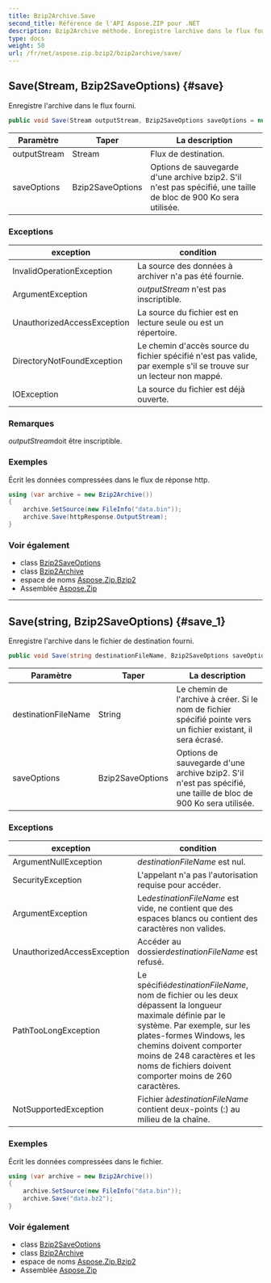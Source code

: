 ```yaml
---
title: Bzip2Archive.Save
second_title: Référence de l'API Aspose.ZIP pour .NET
description: Bzip2Archive méthode. Enregistre larchive dans le flux fourni.
type: docs
weight: 50
url: /fr/net/aspose.zip.bzip2/bzip2archive/save/
---
```

## Save(Stream, Bzip2SaveOptions) {#save}

Enregistre l'archive dans le flux fourni.

```csharp
public void Save(Stream outputStream, Bzip2SaveOptions saveOptions = null)
```

| Paramètre | Taper | La description |
| --- | --- | --- |
| outputStream | Stream | Flux de destination. |
| saveOptions | Bzip2SaveOptions | Options de sauvegarde d'une archive bzip2. S'il n'est pas spécifié, une taille de bloc de 900 Ko sera utilisée. |

### Exceptions

| exception | condition |
| --- | --- |
| InvalidOperationException | La source des données à archiver n'a pas été fournie. |
| ArgumentException | *outputStream* n'est pas inscriptible. |
| UnauthorizedAccessException | La source du fichier est en lecture seule ou est un répertoire. |
| DirectoryNotFoundException | Le chemin d'accès source du fichier spécifié n'est pas valide, par exemple s'il se trouve sur un lecteur non mappé. |
| IOException | La source du fichier est déjà ouverte. |

### Remarques

*outputStream*doit être inscriptible.

### Exemples

Écrit les données compressées dans le flux de réponse http.

```csharp
using (var archive = new Bzip2Archive()) 
{
    archive.SetSource(new FileInfo("data.bin"));
    archive.Save(httpResponse.OutputStream);
}
```

### Voir également

* class [Bzip2SaveOptions](../../bzip2saveoptions/)
* class [Bzip2Archive](../)
* espace de noms [Aspose.Zip.Bzip2](../../bzip2archive/)
* Assemblée [Aspose.Zip](../../../)

---

## Save(string, Bzip2SaveOptions) {#save_1}

Enregistre l'archive dans le fichier de destination fourni.

```csharp
public void Save(string destinationFileName, Bzip2SaveOptions saveOptions = null)
```

| Paramètre | Taper | La description |
| --- | --- | --- |
| destinationFileName | String | Le chemin de l'archive à créer. Si le nom de fichier spécifié pointe vers un fichier existant, il sera écrasé. |
| saveOptions | Bzip2SaveOptions | Options de sauvegarde d'une archive bzip2. S'il n'est pas spécifié, une taille de bloc de 900 Ko sera utilisée. |

### Exceptions

| exception | condition |
| --- | --- |
| ArgumentNullException | *destinationFileName* est nul. |
| SecurityException | L'appelant n'a pas l'autorisation requise pour accéder. |
| ArgumentException | Le*destinationFileName* est vide, ne contient que des espaces blancs ou contient des caractères non valides. |
| UnauthorizedAccessException | Accéder au dossier*destinationFileName* est refusé. |
| PathTooLongException | Le spécifié*destinationFileName*, nom de fichier ou les deux dépassent la longueur maximale définie par le système. Par exemple, sur les plates-formes Windows, les chemins doivent comporter moins de 248 caractères et les noms de fichiers doivent comporter moins de 260 caractères. |
| NotSupportedException | Fichier à*destinationFileName* contient deux-points (:) au milieu de la chaîne. |

### Exemples

Écrit les données compressées dans le fichier.

```csharp
using (var archive = new Bzip2Archive()) 
{
    archive.SetSource(new FileInfo("data.bin"));
    archive.Save("data.bz2");
}
```

### Voir également

* class [Bzip2SaveOptions](../../bzip2saveoptions/)
* class [Bzip2Archive](../)
* espace de noms [Aspose.Zip.Bzip2](../../bzip2archive/)
* Assemblée [Aspose.Zip](../../../)


